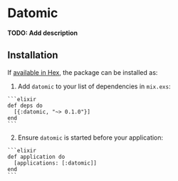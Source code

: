 # Datomic

**TODO: Add description**

## Installation

If [available in Hex](https://hex.pm/docs/publish), the package can be installed as:

  1. Add `datomic` to your list of dependencies in `mix.exs`:

    ```elixir
    def deps do
      [{:datomic, "~> 0.1.0"}]
    end
    ```

  2. Ensure `datomic` is started before your application:

    ```elixir
    def application do
      [applications: [:datomic]]
    end
    ```

